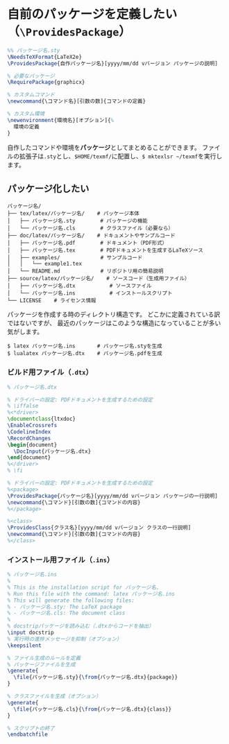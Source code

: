 # 自前のパッケージを定義したい（`\ProvidesPackage`）

```latex
%% パッケージ名.sty
\NeedsTeXFormat{LaTeX2e}
\ProvidesPackage{自作パッケージ名}[yyyy/mm/dd vバージョン パッケージの説明]

% 必要なパッケージ
\RequirePackage{graphicx}

% カスタムコマンド
\newcommand{\コマンド名}[引数の数]{コマンドの定義}

% カスタム環境
\newenvironment{環境名}[オプション]{%
  環境の定義
}
```

自作したコマンドや環境を**パッケージ**としてまとめることができます。
ファイルの拡張子は`.sty`とし、`$HOME/texmf/`に配置し、`$ mktexlsr ~/texmf`を実行します。

## パッケージ化したい

```console
パッケージ名/
├── tex/latex/パッケージ名/    # パッケージ本体
│   ├── パッケージ名.sty        # パッケージの機能
│   └── パッケージ名.cls        # クラスファイル（必要なら）
├── doc/latex/パッケージ名/    # ドキュメントやサンプルコード
│   ├── パッケージ名.pdf        # ドキュメント（PDF形式）
│   ├── パッケージ名.tex        # PDFドキュメントを生成するLaTeXソース
│   ├── examples/             # サンプルコード
│   │   └── example1.tex
│   └── README.md             # リポジトリ用の簡易説明
├── source/latex/パッケージ名/    # ソースコード（生成用ファイル）
│   ├── パッケージ名.dtx           # ソースファイル
│   └── パッケージ名.ins           # インストールスクリプト
└── LICENSE    # ライセンス情報
```

パッケージを作成する時のディレクトリ構造です。
どこかに定義されている訳ではないですが、
最近のパッケージはこのような構造になっていることが多い気がします。

```console
$ latex パッケージ名.ins       # パッケージ名.styを生成
$ lualatex パッケージ名.dtx    # パッケージ名.pdfを生成
```

### ビルド用ファイル（`.dtx`）

```latex
% パッケージ名.dtx

% ドライバーの設定: PDFドキュメントを生成するための設定
% \iffalse
%<*driver>
\documentclass{ltxdoc}
\EnableCrossrefs
\CodelineIndex
\RecordChanges
\begin{document}
  \DocInput{パッケージ名.dtx}
\end{document}
%</driver>
% \fi

% ドライバーの設定: PDFドキュメントを生成するための設定
%<package>
\ProvidesPackage{パッケージ名}[yyyy/mm/dd vバージョン パッケージの一行説明]
\newcommand{\コマンド}[引数の数]{コマンドの内容}
%</package>

%<class>
\ProvidesClass{クラス名}[yyyy/mm/dd vバージョン クラスの一行説明]
\newcommand{\コマンド}[引数の数]{コマンドの内容}
%</class>
```

### インストール用ファイル（`.ins`）

```latex
% パッケージ名.ins
%
% This is the installation script for パッケージ名.
% Run this file with the command: latex パッケージ名.ins
% This will generate the following files:
% - パッケージ名.sty: The LaTeX package
% - パッケージ名.cls: The document class
%
% docstripパッケージを読み込む（.dtxからコードを抽出）
\input docstrip
% 実行時の進捗メッセージを抑制（オプション）
\keepsilent

% ファイル生成のルールを定義
% パッケージファイルを生成
\generate{
  \file{パッケージ名.sty}{\from{パッケージ名.dtx}{package}}
}

% クラスファイルを生成（オプション）
\generate{
  \file{パッケージ名.cls}{\from{パッケージ名.dtx}{class}}
}

% スクリプトの終了
\endbatchfile
```
